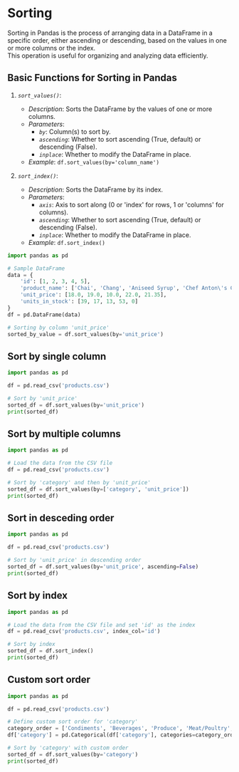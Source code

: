 # Sorting 

Sorting in Pandas is the process of arranging data in a DataFrame in a specific order, 
either ascending or descending, based on the values in one or more columns or the index.  
This operation is useful for organizing and analyzing data efficiently.  

## Basic Functions for Sorting in Pandas

1. *`sort_values()`*:
   - *Description*: Sorts the DataFrame by the values of one or more columns.
   - *Parameters*:
     - *`by`*: Column(s) to sort by.
     - *`ascending`*: Whether to sort ascending (True, default) or descending (False).
     - *`inplace`*: Whether to modify the DataFrame in place.
   - *Example*: `df.sort_values(by='column_name')`

2. *`sort_index()`*:
   - *Description*: Sorts the DataFrame by its index.
   - *Parameters*:
     - *`axis`*: Axis to sort along (0 or 'index' for rows, 1 or 'columns' for columns).
     - *`ascending`*: Whether to sort ascending (True, default) or descending (False).
     - *`inplace`*: Whether to modify the DataFrame in place.
   - *Example*: `df.sort_index()`


```python
import pandas as pd

# Sample DataFrame
data = {
    'id': [1, 2, 3, 4, 5],
    'product_name': ['Chai', 'Chang', 'Aniseed Syrup', 'Chef Anton\'s Cajun Seasoning', 'Chef Anton\'s Gumbo Mix'],
    'unit_price': [18.0, 19.0, 10.0, 22.0, 21.35],
    'units_in_stock': [39, 17, 13, 53, 0]
}
df = pd.DataFrame(data)

# Sorting by column 'unit_price'
sorted_by_value = df.sort_values(by='unit_price')
```

## Sort by single column

```python
import pandas as pd

df = pd.read_csv('products.csv')

# Sort by 'unit_price'
sorted_df = df.sort_values(by='unit_price')
print(sorted_df)
```

## Sort by multiple columns

```python
import pandas as pd

# Load the data from the CSV file
df = pd.read_csv('products.csv')

# Sort by 'category' and then by 'unit_price'
sorted_df = df.sort_values(by=['category', 'unit_price'])
print(sorted_df)
```

## Sort in desceding order

```python
import pandas as pd

df = pd.read_csv('products.csv')

# Sort by 'unit_price' in descending order
sorted_df = df.sort_values(by='unit_price', ascending=False)
print(sorted_df)
```

## Sort by index

```python
import pandas as pd

# Load the data from the CSV file and set 'id' as the index
df = pd.read_csv('products.csv', index_col='id')

# Sort by index
sorted_df = df.sort_index()
print(sorted_df)
```

## Custom sort order

```python
import pandas as pd

df = pd.read_csv('products.csv')

# Define custom sort order for 'category'
category_order = ['Condiments', 'Beverages', 'Produce', 'Meat/Poultry', 'Seafood', 'Dairy Products', 'Confections']
df['category'] = pd.Categorical(df['category'], categories=category_order, ordered=True)

# Sort by 'category' with custom order
sorted_df = df.sort_values(by='category')
print(sorted_df)
```

